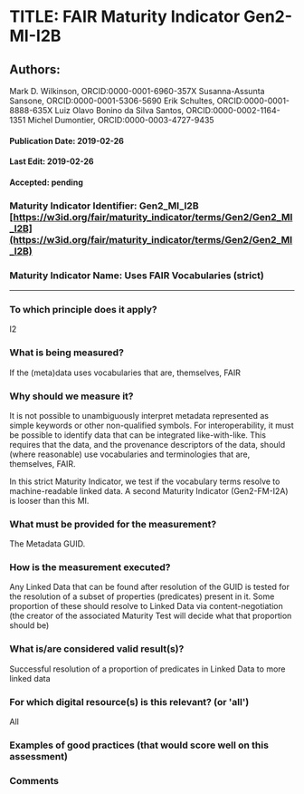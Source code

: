 # TITLE:  FAIR Maturity Indicator Gen2-MI-I2B

## Authors: 
Mark D. Wilkinson, ORCID:0000-0001-6960-357X
Susanna-Assunta Sansone, ORCID:0000-0001-5306-5690
Erik Schultes, ORCID:0000-0001-8888-635X
Luiz Olavo Bonino da Silva Santos, ORCID:0000-0002-1164-1351
Michel Dumontier, ORCID:0000-0003-4727-9435

#### Publication Date: 2019-02-26
#### Last Edit: 2019-02-26
#### Accepted: pending


### Maturity Indicator Identifier: Gen2_MI_I2B [https://w3id.org/fair/maturity_indicator/terms/Gen2/Gen2_MI_I2B](https://w3id.org/fair/maturity_indicator/terms/Gen2/Gen2_MI_I2B)

### Maturity Indicator Name:   Uses FAIR Vocabularies (strict)

----

### To which principle does it apply?  
I2

### What is being measured?
If the (meta)data uses vocabularies that are, themselves, FAIR

### Why should we measure it?
It is not possible to unambiguously interpret metadata represented as simple keywords or other non-qualified symbols. For interoperability, it must be possible to identify data that can be integrated like-with-like. This requires that the data, and the provenance descriptors of the data, should (where reasonable) use vocabularies and terminologies that are, themselves, FAIR.

In this strict Maturity Indicator, we test if the vocabulary terms resolve to machine-readable linked data. A second Maturity Indicator (Gen2-FM-I2A) is looser than this MI.


### What must be provided for the measurement?
The Metadata GUID.


### How is the measurement executed?
Any Linked Data that can be found after resolution of the GUID is tested for the resolution of a subset of properties (predicates) present in it.
Some proportion of these should resolve to Linked Data via content-negotiation (the creator of the associated Maturity Test will decide what that
proportion should be)


### What is/are considered valid result(s)?
Successful resolution of a proportion of predicates in Linked Data to more linked data

### For which digital resource(s) is this relevant? (or 'all')
All

### Examples of good practices (that would score well on this assessment)


### Comments
